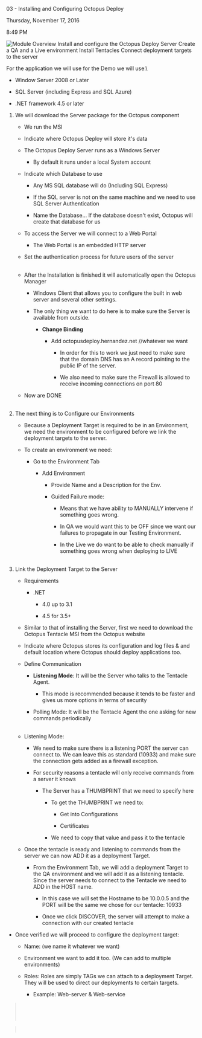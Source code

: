 03 - Installing and Configuring Octopus Deploy

Thursday, November 17, 2016

8:49 PM

![Module Overview Install and configure the Octopus Deploy Server Create a QA and a Live environment Install Tentacles Connect deployment targets to the server ](002_03_-_Installing_and_Configuring_Octopus_Deploy_000.png)

For the application we will use for the Demo we will use:\
-   Window Server 2008 or Later

-   SQL Server (including Express and SQL Azure)

-   .NET framework 4.5 or later

1.  We will download the Server package for the Octopus component

    -   We run the MSI

    -   Indicate where Octopus Deploy will store it\'s data

    -   The Octopus Deploy Server runs as a Windows Server

        -   By default it runs under a local System account

    -   Indicate which Database to use

        -   Any MS SQL database will do (Including SQL Express)

        -   If the SQL server is not on the same machine and we need to use SQL Server Authentication

        -   Name the Database... If the database doesn\'t exist, Octopus will create that database for us

    -   To access the Server we will connect to a Web Portal

        -   The Web Portal is an embedded HTTP server

    -   Set the authentication process for future users of the server\
         

    -   After the Installation is finished it will automatically open the Octopus Manager

        -   Windows Client that allows you to configure the built in web server and several other settings.

        -   The only thing we want to do here is to make sure the Server is available from outside.

            -   **Change Binding**

                -   Add octopusdeploy.hernandez.net //whatever we want

                    -   In order for this to work we just need to make sure that the domain DNS has an A record pointing to the public IP of the server.

                    -   We also need to make sure the Firewall is allowed to receive incoming connections on port 80

    -   Now are DONE\
         

2.  The next thing is to Configure our Environments

    -   Because a Deployment Target is required to be in an Environment, we need the environment to be configured before we link the deployment targets to the server.

    -   To create an environment we need:

        -   Go to the Environment Tab

            -   Add Environment

                -   Provide Name and a Description for the Env.

                -   Guided Failure mode:

                    -   Means that we have ability to MANUALLY intervene if something goes wrong.

                    -   In QA we would want this to be OFF since we want our failures to propagate in our Testing Environment.

                    -   In the Live we do want to be able to check manually if something goes wrong when deploying to LIVE\
                         

3.  Link the Deployment Target to the Server

    -   Requirements

        -   .NET

            -   4.0 up to 3.1

            -   4.5 for 3.5+

    -   Similar to that of installing the Server, first we need to download the Octopus Tentacle MSI from the Octopus website

    -   Indicate where Octopus stores its configuration and log files & and default location where Octopus should deploy applications too.

    -   Define Communication

        -   **Listening Mode**: It will be the Server who talks to the Tentacle Agent.

            -   This mode is recommended because it tends to be faster and gives us more options in terms of security

        -   Polling Mode: It will be the Tentacle Agent the one asking for new commands periodically\
             

    -   Listening Mode:

        -   We need to make sure there is a listening PORT the server can connect to. We can leave this as standard (10933) and make sure the connection gets added as a firewall exception.

        -   For security reasons a tentacle will only receive commands from a server it knows

            -   The Server has a THUMBPRINT that we need to specify here

                -   To get the THUMBPRINT we need to:

                    -   Get into Configurations

                    -   Certificates

                -   We need to copy that value and pass it to the tentacle

    -   Once the tentacle is ready and listening to commands from the server we can now ADD it as a deployment Target.

        -   From the Environment Tab, we will add a deployment Target to the QA environment and we will add it as a listening tentacle. Since the server needs to connect to the Tentacle we need to ADD in the HOST name.

            -   In this case we will set the Hostname to be 10.0.0.5 and the PORT will be the same we chose for our tentacle: 10933

            -   Once we click DISCOVER, the server will attempt to make a connection with our created tentacle

-   Once verified we will proceed to configure the deployment target:

    -   Name: (we name it whatever we want)

    -   Environment we want to add it too. (We can add to multiple environments)

    -   Roles: Roles are simply TAGs we can attach to a deployment Target. They will be used to direct our deployments to certain targets.

        -   Example: Web-server & Web-service

>  
>
>  

>  
